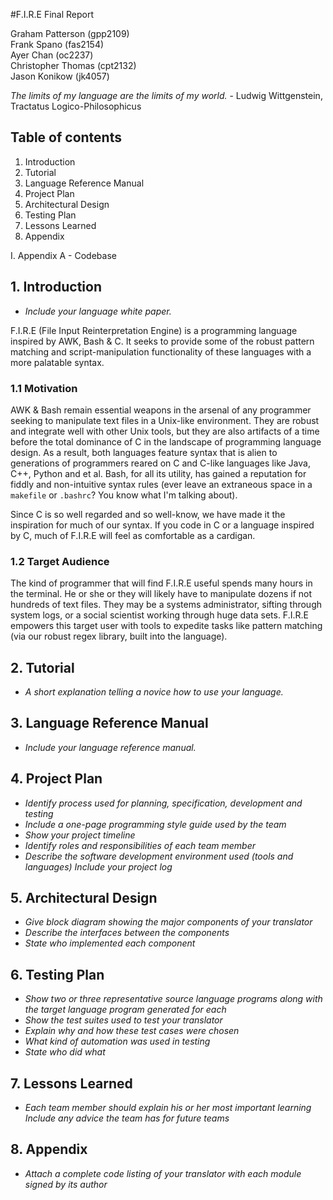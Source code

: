 #F.I.R.E Final Report

Graham Patterson (gpp2109)  
Frank Spano (fas2154)  
Ayer Chan (oc2237)  
Christopher Thomas (cpt2132)   
Jason Konikow (jk4057)  

*The limits of my language are the limits of my world.* - Ludwig Wittgenstein, Tractatus Logico-Philosophicus 



## Table of contents

1. Introduction
2. Tutorial
3. Language Reference Manual 
4. Project Plan
5. Architectural Design 
6. Testing Plan
7. Lessons Learned
8. Appendix

I. Appendix A - Codebase

## 1. Introduction 
- *Include your language white paper.*

F.I.R.E (File Input Reinterpretation Engine) is a programming language inspired by AWK, Bash & C. It seeks to provide some of the robust pattern matching and script-manipulation functionality of these languages with a more palatable syntax.

### 1.1 Motivation

AWK & Bash remain essential weapons in the arsenal of any programmer seeking to manipulate text files in a Unix-like environment. They are robust and integrate well with other Unix tools, but they are also artifacts of a time before the total dominance of C in the landscape of programming language design. As a result, both languages feature syntax that is alien to generations of programmers reared on C and C-like languages like Java, C++, Python and et al. Bash, for all its utility, has gained a reputation for fiddly and non-intuitive syntax rules (ever leave an extraneous space in a `makefile` or `.bashrc`? You know what I'm talking about). 

Since C is so well regarded and so well-know, we have made it the inspiration for much of our syntax. If you code in C or a language inspired by C, much of F.I.R.E will feel as comfortable as a cardigan.

### 1.2 Target Audience

The kind of programmer that will find F.I.R.E useful spends many hours in the terminal. He or she or they will likely have to manipulate dozens if not hundreds of text files. They may be a systems administrator, sifting through system logs, or a social scientist working through huge data sets. F.I.R.E empowers this target user with tools to expedite tasks like pattern matching (via our robust regex library, built into the language). 

## 2. Tutorial
- *A short explanation telling a novice how to use your language.*

## 3. Language Reference Manual 
 - *Include your language reference manual.*

## 4. Project Plan
 - *Identify process used for planning, specification, development and testing*
- *Include a one-page programming style guide used by the team*
- *Show your project timeline*
- *Identify roles and responsibilities of each team member*
- *Describe the software development environment used (tools and languages)
Include your project log*

## 5. Architectural Design 
- *Give block diagram showing the major components of your translator*
- *Describe the interfaces between the components*
- *State who implemented each component*

## 6. Testing Plan
- *Show two or three representative source language programs along with the target language program generated for each*
- *Show the test suites used to test your translator*
- *Explain why and how these test cases were chosen*
- *What kind of automation was used in testing*
- *State who did what*

## 7. Lessons Learned
- *Each team member should explain his or her most important learning
Include any advice the team has for future teams*

## 8. Appendix
- *Attach a complete code listing of your translator with each module signed by its author*




